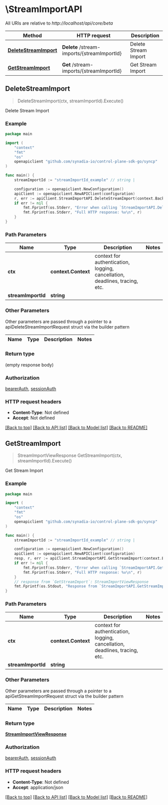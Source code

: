 # \StreamImportAPI

All URIs are relative to *http://localhost/api/core/beta*

Method | HTTP request | Description
------------- | ------------- | -------------
[**DeleteStreamImport**](StreamImportAPI.md#DeleteStreamImport) | **Delete** /stream-imports/{streamImportId} | Delete Stream Import
[**GetStreamImport**](StreamImportAPI.md#GetStreamImport) | **Get** /stream-imports/{streamImportId} | Get Stream Import



## DeleteStreamImport

> DeleteStreamImport(ctx, streamImportId).Execute()

Delete Stream Import



### Example

```go
package main

import (
    "context"
    "fmt"
    "os"
    openapiclient "github.com/synadia-io/control-plane-sdk-go/syncp"
)

func main() {
    streamImportId := "streamImportId_example" // string | 

    configuration := openapiclient.NewConfiguration()
    apiClient := openapiclient.NewAPIClient(configuration)
    r, err := apiClient.StreamImportAPI.DeleteStreamImport(context.Background(), streamImportId).Execute()
    if err != nil {
        fmt.Fprintf(os.Stderr, "Error when calling `StreamImportAPI.DeleteStreamImport``: %v\n", err)
        fmt.Fprintf(os.Stderr, "Full HTTP response: %v\n", r)
    }
}
```

### Path Parameters


Name | Type | Description  | Notes
------------- | ------------- | ------------- | -------------
**ctx** | **context.Context** | context for authentication, logging, cancellation, deadlines, tracing, etc.
**streamImportId** | **string** |  | 

### Other Parameters

Other parameters are passed through a pointer to a apiDeleteStreamImportRequest struct via the builder pattern


Name | Type | Description  | Notes
------------- | ------------- | ------------- | -------------


### Return type

 (empty response body)

### Authorization

[bearerAuth](../README.md#bearerAuth), [sessionAuth](../README.md#sessionAuth)

### HTTP request headers

- **Content-Type**: Not defined
- **Accept**: Not defined

[[Back to top]](#) [[Back to API list]](../README.md#documentation-for-api-endpoints)
[[Back to Model list]](../README.md#documentation-for-models)
[[Back to README]](../README.md)


## GetStreamImport

> StreamImportViewResponse GetStreamImport(ctx, streamImportId).Execute()

Get Stream Import



### Example

```go
package main

import (
    "context"
    "fmt"
    "os"
    openapiclient "github.com/synadia-io/control-plane-sdk-go/syncp"
)

func main() {
    streamImportId := "streamImportId_example" // string | 

    configuration := openapiclient.NewConfiguration()
    apiClient := openapiclient.NewAPIClient(configuration)
    resp, r, err := apiClient.StreamImportAPI.GetStreamImport(context.Background(), streamImportId).Execute()
    if err != nil {
        fmt.Fprintf(os.Stderr, "Error when calling `StreamImportAPI.GetStreamImport``: %v\n", err)
        fmt.Fprintf(os.Stderr, "Full HTTP response: %v\n", r)
    }
    // response from `GetStreamImport`: StreamImportViewResponse
    fmt.Fprintf(os.Stdout, "Response from `StreamImportAPI.GetStreamImport`: %v\n", resp)
}
```

### Path Parameters


Name | Type | Description  | Notes
------------- | ------------- | ------------- | -------------
**ctx** | **context.Context** | context for authentication, logging, cancellation, deadlines, tracing, etc.
**streamImportId** | **string** |  | 

### Other Parameters

Other parameters are passed through a pointer to a apiGetStreamImportRequest struct via the builder pattern


Name | Type | Description  | Notes
------------- | ------------- | ------------- | -------------


### Return type

[**StreamImportViewResponse**](StreamImportViewResponse.md)

### Authorization

[bearerAuth](../README.md#bearerAuth), [sessionAuth](../README.md#sessionAuth)

### HTTP request headers

- **Content-Type**: Not defined
- **Accept**: application/json

[[Back to top]](#) [[Back to API list]](../README.md#documentation-for-api-endpoints)
[[Back to Model list]](../README.md#documentation-for-models)
[[Back to README]](../README.md)


